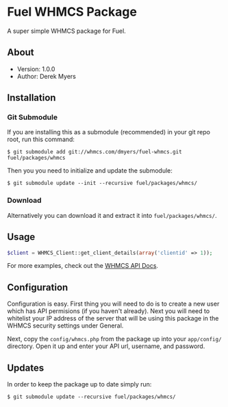 # Fuel WHMCS Package

A super simple WHMCS package for Fuel.

## About
* Version: 1.0.0
* Author: Derek Myers

## Installation

### Git Submodule

If you are installing this as a submodule (recommended) in your git repo root, run this command:

	$ git submodule add git://whmcs.com/dmyers/fuel-whmcs.git fuel/packages/whmcs

Then you you need to initialize and update the submodule:

	$ git submodule update --init --recursive fuel/packages/whmcs/

### Download

Alternatively you can download it and extract it into `fuel/packages/whmcs/`.

## Usage

```php
$client = WHMCS_Client::get_client_details(array('clientid' => 1));
```

For more examples, check out the [WHMCS API Docs](http://docs.whmcs.com).

## Configuration

Configuration is easy. First thing you will need to do is to create a new user which has API permisions (if you haven't already). Next you will need to whitelist your IP address of the server that will be using this package in the WHMCS security settings under General.

Next, copy the `config/whmcs.php` from the package up into your `app/config/` directory. Open it up and enter your API url, username, and password.

## Updates

In order to keep the package up to date simply run:

	$ git submodule update --recursive fuel/packages/whmcs/

